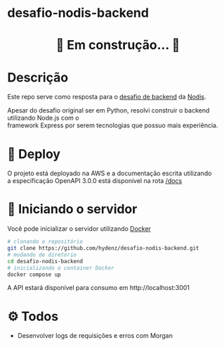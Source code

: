 # desafio-nodis-backend

<h1 align="center"> 🚧  Em construção...  🚧</h1>

# Descrição

Este repo serve como resposta para o [desafio de backend](https://github.com/nodis-com-br/backend-test) da [Nodis](https://www.nodis.com.br/).

Apesar do desafio original ser em Python, resolvi construir o backend utilizando Node.js
com o \
framework Express por serem tecnologias que possuo mais experiência.

# 🚀 Deploy

O projeto está deployado na AWS e a documentação escrita utilizando\
a especificação OpenAPI 3.0.0 está disponível na rota [/docs](http://ec2-15-228-34-22.sa-east-1.compute.amazonaws.com:3001/docs)

# 🐋 Iniciando o servidor

Você pode inicializar o servidor utilizando [Docker](https://www.docker.com/)

```bash
# clonando o repositório
git clone https://github.com/hydenz/desafio-nodis-backend.git
# mudando de diretório
cd desafio-nodis-backend
# inicializando o container Docker
docker compose up
```

A API estará disponível para consumo em http://localhost:3001

# ⚙️ Todos

- Desenvolver logs de requisições e erros com Morgan

